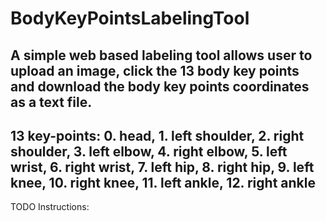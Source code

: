 # BodyKeyPointsLabelingTool
## A simple web based labeling tool allows user to upload an image, click the 13 body key points and download the body key points coordinates as a text file.
## 13 key-points: 0. head, 1. left shoulder, 2. right shoulder, 3. left elbow, 4. right elbow, 5. left wrist, 6. right wrist, 7. left hip, 8. right hip, 9. left knee, 10. right knee, 11. left ankle, 12. right ankle
TODO Instructions:
